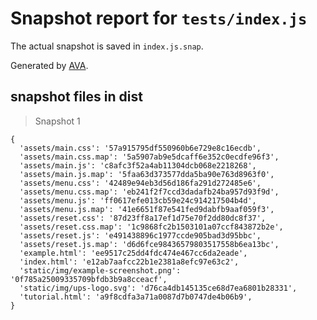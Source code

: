 # Snapshot report for `tests/index.js`

The actual snapshot is saved in `index.js.snap`.

Generated by [AVA](https://ava.li).

## snapshot files in dist

> Snapshot 1

    {
      'assets/main.css': '57a915795df550960b6e729e8c16ecdb',
      'assets/main.css.map': '5a5907ab9e5dcaff6e352c0ecdfe96f3',
      'assets/main.js': 'c8afc3f52a4ab11304dcb068e2218268',
      'assets/main.js.map': '5faa63d373577dda5ba90e763d8963f0',
      'assets/menu.css': '42489e94eb3d56d186fa291d272485e6',
      'assets/menu.css.map': 'eb241f2f7ccd3dadafb24ba957d93f9d',
      'assets/menu.js': 'ff0617efe013cb59e24c914217504b4d',
      'assets/menu.js.map': '41e6651f87e541fed9dabfb9aaf059f3',
      'assets/reset.css': '87d23ff8a17ef1d75e70f2dd80dc8f37',
      'assets/reset.css.map': '1c9868fc2b1503101a07ccf843872b2e',
      'assets/reset.js': 'e491438896c1977ccde905bad3d95bbc',
      'assets/reset.js.map': 'd6d6fce98436579803517558b6ea13bc',
      'example.html': 'ee9517c25dd4fdc474e467cc6da2eade',
      'index.html': 'e12ab7aafcc22b1e2381a8efc97e63c2',
      'static/img/example-screenshot.png': '0f785a25009335709bfdb3b9a8cceacf',
      'static/img/ups-logo.svg': 'd76ca4db145135ce68d7ea6801b28331',
      'tutorial.html': 'a9f8cdfa3a71a0087d7b0747de4b06b9',
    }
